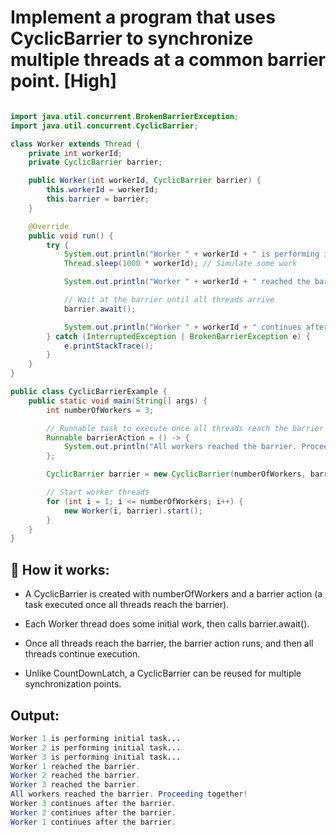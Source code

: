# Implement a program that uses CyclicBarrier to synchronize multiple threads at a common barrier point. [High]

```java

import java.util.concurrent.BrokenBarrierException;
import java.util.concurrent.CyclicBarrier;

class Worker extends Thread {
    private int workerId;
    private CyclicBarrier barrier;

    public Worker(int workerId, CyclicBarrier barrier) {
        this.workerId = workerId;
        this.barrier = barrier;
    }

    @Override
    public void run() {
        try {
            System.out.println("Worker " + workerId + " is performing initial task...");
            Thread.sleep(1000 * workerId); // Simulate some work

            System.out.println("Worker " + workerId + " reached the barrier.");

            // Wait at the barrier until all threads arrive
            barrier.await();

            System.out.println("Worker " + workerId + " continues after the barrier.");
        } catch (InterruptedException | BrokenBarrierException e) {
            e.printStackTrace();
        }
    }
}

public class CyclicBarrierExample {
    public static void main(String[] args) {
        int numberOfWorkers = 3;

        // Runnable task to execute once all threads reach the barrier
        Runnable barrierAction = () -> {
            System.out.println("All workers reached the barrier. Proceeding together!");
        };

        CyclicBarrier barrier = new CyclicBarrier(numberOfWorkers, barrierAction);

        // Start worker threads
        for (int i = 1; i <= numberOfWorkers; i++) {
            new Worker(i, barrier).start();
        }
    }
}


```

## 🔹 How it works:

- A CyclicBarrier is created with numberOfWorkers and a barrier action (a task executed once all threads reach the barrier).

- Each Worker thread does some initial work, then calls barrier.await().

- Once all threads reach the barrier, the barrier action runs, and then all threads continue execution.

- Unlike CountDownLatch, a CyclicBarrier can be reused for multiple synchronization points.


## Output:

```java
Worker 1 is performing initial task...
Worker 2 is performing initial task...
Worker 3 is performing initial task...
Worker 1 reached the barrier.
Worker 2 reached the barrier.
Worker 3 reached the barrier.
All workers reached the barrier. Proceeding together!
Worker 3 continues after the barrier.
Worker 2 continues after the barrier.
Worker 1 continues after the barrier.
```

